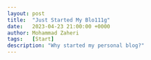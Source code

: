 ```yaml
---
layout: post
title:  "Just Started My Blo111g"
date:   2023-04-23 21:00:00 +0000
author: Mohammad Zaheri
tags:   [Start]
description: "Why started my personal blog?"  
---
```

